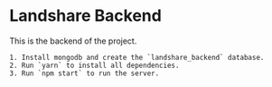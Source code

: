 # Landshare Backend

This is the backend of the project.

```
1. Install mongodb and create the `landshare_backend` database.
2. Run `yarn` to install all dependencies.
3. Run `npm start` to run the server.
```
